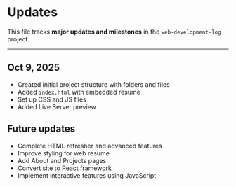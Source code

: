 # Updates

This file tracks **major updates and milestones** in the `web-development-log` project.

---

## Oct 9, 2025
- Created initial project structure with folders and files
- Added `index.html` with embedded resume
- Set up CSS and JS files
- Added Live Server preview

## Future updates
- Complete HTML refresher and advanced features
- Improve styling for web resume
- Add About and Projects pages
- Convert site to React framework
- Implement interactive features using JavaScript

